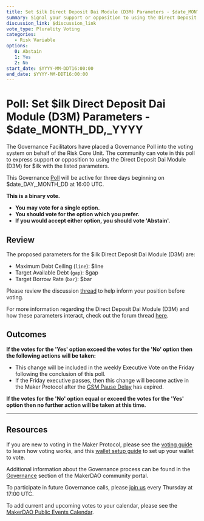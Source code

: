 ```yaml
---
title: Set $ilk Direct Deposit Dai Module (D3M) Parameters - $date_MONTH_DD,_YYYY
summary: Signal your support or opposition to using the Direct Deposit Dai Module (D3M) for $ilk with the listed parameters.
discussion_link: $discussion_link
vote_type: Plurality Voting
categories:
   - Risk Variable
options:
   0: Abstain
   1: Yes
   2: No
start_date: $YYYY-MM-DDT16:00:00
end_date: $YYYY-MM-DDT16:00:00
---
```

# Poll: Set $ilk Direct Deposit Dai Module (D3M) Parameters - $date_MONTH_DD,_YYYY

The Governance Facilitators have placed a Governance Poll into the voting system on behalf of the Risk Core Unit. The community can vote in this poll to express support or opposition to using the Direct Deposit Dai Module (D3M) for $ilk with the listed parameters.

This Governance [Poll](https://community-development.makerdao.com/en/learn/governance/on-chain-gov) will be active for three days beginning on $date_DAY,_MONTH_DD at 16:00 UTC.

**This is a binary vote.** 
- **You may vote for a single option.** 
- **You should vote for the option which you prefer.**
- **If you would accept either option, you should vote 'Abstain'.**

## Review

The proposed parameters for the $ilk Direct Deposit Dai Module (D3M) are:
* Maximum Debt Ceiling (`line`): $line
* Target Available Debt (`gap`): $gap
* Target Borrow Rate (`bar`): $bar

Please review the discussion [thread]($discussion_link) to help inform your position before voting.

For more information regarding the Direct Deposit Dai Module (D3M) and how these parameters interact, check out the forum thread [here](https://forum.makerdao.com/t/discussion-direct-deposit-dai-module-d3m/7357).

## Outcomes

**If the votes for the 'Yes' option exceed the votes for the 'No' option then the following actions will be taken:**
* This change will be included in the weekly Executive Vote on the Friday following the conclusion of this poll.
* If the Friday executive passes, then this change will become active in the Maker Protocol after the [GSM Pause Delay](https://community-development.makerdao.com/en/learn/governance/param-gsm-pause-delay) has expired.

**If the votes for the 'No' option equal or exceed the votes for the 'Yes' option then no further action will be taken at this time.**

---

## Resources

If you are new to voting in the Maker Protocol, please see the [voting guide](https://community-development.makerdao.com/en/learn/governance/how-voting-works/) to learn how voting works, and this [wallet setup guide](https://community-development.makerdao.com/en/learn/governance/voting-setup/) to set up your wallet to vote.

Additional information about the Governance process can be found in the [Governance](https://community-development.makerdao.com/en/learn/governance) section of the MakerDAO community portal.

To participate in future Governance calls, please [join us](https://github.com/makerdao/community/tree/master/governance/governance-and-risk-meetings) every Thursday at 17:00 UTC.

To add current and upcoming votes to your calendar, please see the [MakerDAO Public Events Calendar](https://calendar.google.com/calendar/embed?src=makerdao.com_3efhm2ghipksegl009ktniomdk%40group.calendar.google.com&ctz=UTC&mode=week&showCalendars=0&showPrint=0).
